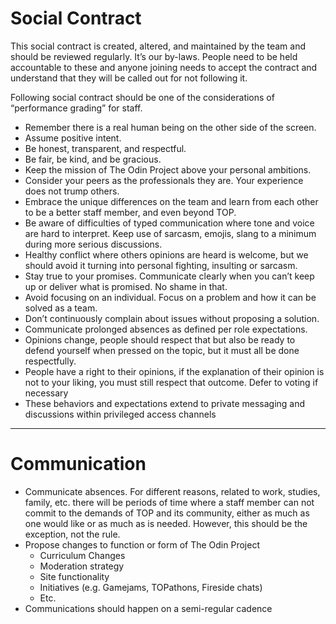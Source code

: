 # Social Contract

This social contract is created, altered, and maintained by the team and should be reviewed regularly. It’s our by-laws. People need to be held accountable to these and anyone joining needs to accept the contract and understand that they will be called out for not following it. 

Following social contract should be one of the considerations of “performance grading” for staff. 

- Remember there is a real human being on the other side of the screen. 
- Assume positive intent.
- Be honest, transparent, and respectful.
- Be fair, be kind, and be gracious.
- Keep the mission of The Odin Project above your personal ambitions. 
- Consider your peers as the professionals they are. Your experience does not trump others. 
- Embrace the unique differences on the team and learn from each other to be a better staff member, and even beyond TOP. 
- Be aware of difficulties of typed communication where tone and voice are hard to interpret. Keep use of sarcasm, emojis, slang to a minimum during more serious discussions. 
- Healthy conflict where others opinions are heard is welcome, but we should avoid it turning into personal fighting, insulting or sarcasm.
- Stay true to your promises. Communicate clearly when you can’t keep up or deliver what is promised. No shame in that. 
- Avoid focusing on an individual. Focus on a problem and how it can be solved as a team.
- Don’t continuously complain about issues without proposing a solution. 
- Communicate prolonged absences as defined per role expectations.
- Opinions change, people should respect that but also be ready to defend yourself when pressed on the topic, but it must all be done respectfully.
- People have a right to their opinions, if the explanation of their opinion is not to your liking, you must still respect that outcome. Defer to voting if necessary
-  These behaviors and expectations extend to private messaging and discussions within privileged access channels 

---

# Communication    
- Communicate absences. For different reasons, related to work, studies, family, etc. there will be periods of time where a staff member can not commit to the demands of TOP and its community, either as much as one would like or as much as is needed. However, this should be the exception, not the rule.
- Propose changes to function or form of The Odin Project
  - Curriculum Changes
  - Moderation strategy
  - Site functionality
  - Initiatives (e.g. Gamejams, TOPathons, Fireside chats)
  - Etc.
- Communications should happen on a semi-regular cadence
